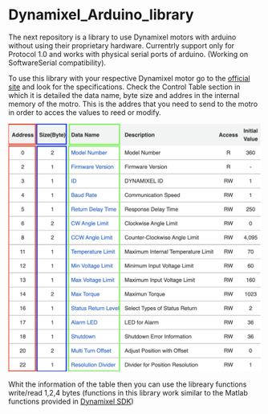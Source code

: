 # Dynamixel_Arduino_library
The next repository is a library to use Dynamixel motors with arduino without using their proprietary hardware. 
Currentrly support only for Protocol 1.0 and works with physical serial ports of arduino. (Working on SoftwareSerial compatibility).

To use this library with your respective Dynamixel motor go to the [official site](https://emanual.robotis.com/docs/en/dxl/) and look for the specifications. Check the Control Table section in which it is detailed the data name, byte size and addres in the internal memory of the motro. This is the addres that you need to send to the motro in order to acces the values to reed or modify.

![Control table](https://github.com/TulioCarmona/Dynamixel_Arduino_library/blob/main/control_table.png)

Whit the information of the table then you can use the libreary functions write/read 1,2,4 bytes (functions in this library work similar to the Matlab functions provided in [Dynamixel SDK](https://emanual.robotis.com/docs/en/software/dynamixel/dynamixel_sdk/overview/))
